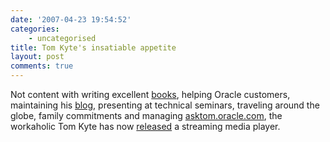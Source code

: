 ```yaml
---
date: '2007-04-23 19:54:52'
categories:
    - uncategorised
title: Tom Kyte's insatiable appetite
layout: post
comments: true
---
```


Not content with writing excellent
[books](http://www.amazon.co.uk/Expert-Oracle-Database-Architecture-Programming/dp/1590595300/ref=pd_bbs_sr_1/202-2514637-8721431?ie=UTF8&s=books&qid=1177335558&sr=8-1),
helping Oracle customers, maintaining his
[blog](http://tkyte.blogspot.com/), presenting at technical seminars,
traveling around the globe, family commitments and managing
[asktom.oracle.com](http://asktom.oracle.com), the workaholic Tom Kyte
has now
[released](http://www.techcrunch.com/2007/04/23/kyte-launches-more-rich-media-streaming-presence/)
a streaming media player.
